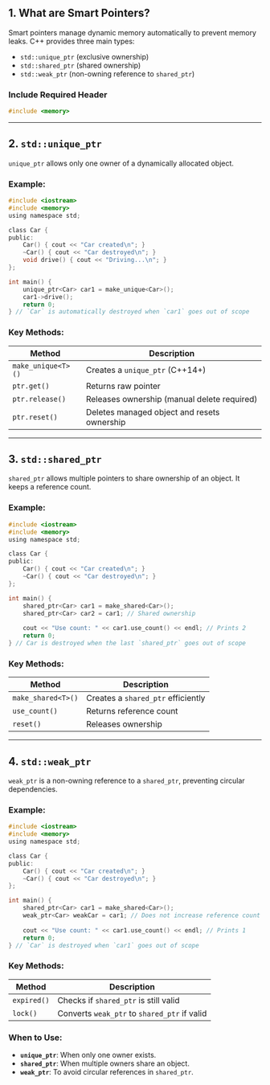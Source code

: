 ## 1. What are Smart Pointers?
Smart pointers manage dynamic memory automatically to prevent memory leaks. C++ provides three main types:
- `std::unique_ptr` (exclusive ownership)
- `std::shared_ptr` (shared ownership)
- `std::weak_ptr` (non-owning reference to `shared_ptr`)

### **Include Required Header**
```c
#include <memory>
```

---

## 2. `std::unique_ptr`
`unique_ptr` allows only one owner of a dynamically allocated object.

### Example:
```c
#include <iostream>
#include <memory>
using namespace std;

class Car {
public:
    Car() { cout << "Car created\n"; }
    ~Car() { cout << "Car destroyed\n"; }
    void drive() { cout << "Driving...\n"; }
};

int main() {
    unique_ptr<Car> car1 = make_unique<Car>();
    car1->drive();
    return 0;
} // `Car` is automatically destroyed when `car1` goes out of scope
```

### Key Methods:
| Method | Description |
|--------|-------------|
| `make_unique<T>()` | Creates a `unique_ptr` (C++14+) |
| `ptr.get()` | Returns raw pointer |
| `ptr.release()` | Releases ownership (manual delete required) |
| `ptr.reset()` | Deletes managed object and resets ownership |

---

## 3. `std::shared_ptr`
`shared_ptr` allows multiple pointers to share ownership of an object. It keeps a reference count.

### Example:
```c
#include <iostream>
#include <memory>
using namespace std;

class Car {
public:
    Car() { cout << "Car created\n"; }
    ~Car() { cout << "Car destroyed\n"; }
};

int main() {
    shared_ptr<Car> car1 = make_shared<Car>();
    shared_ptr<Car> car2 = car1; // Shared ownership
    
    cout << "Use count: " << car1.use_count() << endl; // Prints 2
    return 0;
} // Car is destroyed when the last `shared_ptr` goes out of scope
```

### Key Methods:
| Method | Description |
|--------|-------------|
| `make_shared<T>()` | Creates a `shared_ptr` efficiently |
| `use_count()` | Returns reference count |
| `reset()` | Releases ownership |

---

## 4. `std::weak_ptr`
`weak_ptr` is a non-owning reference to a `shared_ptr`, preventing circular dependencies.

### Example:
```c
#include <iostream>
#include <memory>
using namespace std;

class Car {
public:
    Car() { cout << "Car created\n"; }
    ~Car() { cout << "Car destroyed\n"; }
};

int main() {
    shared_ptr<Car> car1 = make_shared<Car>();
    weak_ptr<Car> weakCar = car1; // Does not increase reference count
    
    cout << "Use count: " << car1.use_count() << endl; // Prints 1
    return 0;
} // `Car` is destroyed when `car1` goes out of scope
```

### Key Methods:
| Method | Description |
|--------|-------------|
| `expired()` | Checks if `shared_ptr` is still valid |
| `lock()` | Converts `weak_ptr` to `shared_ptr` if valid |

### **When to Use:**
- **`unique_ptr`**: When only one owner exists.
- **`shared_ptr`**: When multiple owners share an object.
- **`weak_ptr`**: To avoid circular references in `shared_ptr`.

